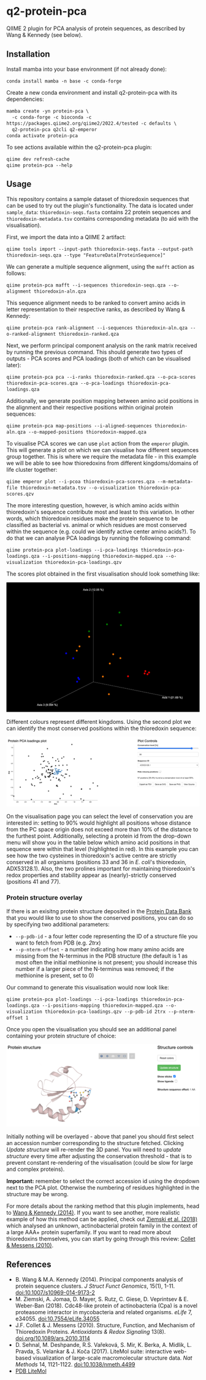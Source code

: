 # q2-protein-pca

QIIME 2 plugin for PCA analysis of protein sequences, as described by Wang & Kennedy (see below).

## Installation

Install mamba into your base environment (if not already done):
```shell
conda install mamba -n base -c conda-forge
```

Create a new conda environment and install q2-protein-pca with its dependencies:
```shell
mamba create -yn protein-pca \
  -c conda-forge -c bioconda -c https://packages.qiime2.org/qiime2/2022.4/tested -c defaults \
  q2-protein-pca q2cli q2-emperor
conda activate protein-pca
```

To see actions available within the q2-protein-pca plugin:
```shell
qiime dev refresh-cache
qiime protein-pca --help
```

## Usage

This repository contains a sample dataset of thioredoxin sequences that can be used to try out the plugin's functionality.
The data is located under `sample_data`: `thioredoxin-seqs.fasta` contains 22 protein sequences and `thioredoxin-metadata.tsv`
contains corresponding metadata (to aid with the visualisation).

First, we import the data into a QIIME 2 artifact:

```
qiime tools import --input-path thioredoxin-seqs.fasta --output-path thioredoxin-seqs.qza --type "FeatureData[ProteinSequence]"
```

We can generate a multiple sequence alignment, using the `mafft` action as follows:

```
qiime protein-pca mafft --i-sequences thioredoxin-seqs.qza --o-alignment thioredoxin-aln.qza
```

This sequence alignment needs to be ranked to convert amino acids in letter representation to their respective ranks, 
as described by Wang & Kennedy:

```
qiime protein-pca rank-alignment --i-sequences thioredoxin-aln.qza --o-ranked-alignment thioredoxin-ranked.qza
```

Next, we perform principal component analysis on the rank matrix received by running the previous command. This should generate 
two types of outputs - PCA scores and PCA loadings (both of which can be visualised later):

```
qiime protein-pca pca --i-ranks thioredoxin-ranked.qza --o-pca-scores thioredoxin-pca-scores.qza --o-pca-loadings thioredoxin-pca-loadings.qza
```

Additionally, we generate position mapping between amino acid positions in the alignment and their respective positions
within original protein sequences:

```
qiime protein-pca map-positions --i-aligned-sequences thioredoxin-aln.qza --o-mapped-positions thioredoxin-mapped.qza
```

To visualise PCA scores we can use `plot` action from the `emperor` plugin. This will generate a plot on which we can 
visualise how different sequences group together. This is where we require the metadata file - in this example we will
be able to see how thioredoxins from different kingdoms/domains of life cluster together:

```
qiime emperor plot --i-pcoa thioredoxin-pca-scores.qza --m-metadata-file thioredoxin-metadata.tsv --o-visualization thioredoxin-pca-scores.qzv
```

The more interesting question, however, is which amino acids within thioredoxin's sequence contribute most and least to this variation.
In other words, which thioredoxin residues make the protein sequence to be classified as bacterial vs. animal or which residues
are most conserved within the sequence (e.g. could we identify active center amino acids?). To do that we can analyse PCA
loadings by running the following command:

```
qiime protein-pca plot-loadings --i-pca-loadings thioredoxin-pca-loadings.qza --i-positions-mapping thioredoxin-mapped.qza --o-visualization thioredoxin-pca-loadings.qzv
```

The scores plot obtained in the first visualisation should look something like:

![PCA scores](sample_data/img/thioredoxin-pca-scores.png)

Different colours represent different kingdoms. Using
the second plot we can identify the most conserved positions within the thioredoxin sequence:

![PCA scores](sample_data/img/thioredoxin-pca-loadings.png)

On the visualisation page you can select the level of conservation you are interested in: setting to 90% would highlight all positions
whose distance from the PC space origin does not exceed more than 10% of the distance to the furthest point. Additionally, 
selecting a protein id from the drop-down menu will show you in the table below which amino acid positions in that sequence
were within that level (highlighted in red). In this example you can see how the two cysteines in thioredoxin's active centre 
are strictly conserved in all organisms (positions 33 and 36 in *E. coli*'s thioredoxin, ADX53128.1). Also, the two prolines 
important for maintaining thioredoxin's redox properties and stability appear as (nearly)-strictly conserved (positions 41 and 77).

### Protein structure overlay

If there is an exisitng protein structure deposited in the [Protein Data Bank](https://www.rcsb.org/) that you would like to use to show 
the conserved positions, you can do so by specifying two additional parameters: 
* `--p-pdb-id` - a four letter code representing the ID of a structure file you want to fetch from PDB (e.g. _2trx_) 
* `--p-nterm-offset` - a number indicating how many amino acids are missing from the N-terminus in the PDB structure (the default is 1
as most often the initial methionine is not present; you should increase this number if a larger piece of the N-terminus was removed; if
the methionine is present, set to 0)

Our command to generate this visualisation would now look like:

```
qiime protein-pca plot-loadings --i-pca-loadings thioredoxin-pca-loadings.qza --i-positions-mapping thioredoxin-mapped.qza --o-visualization thioredoxin-pca-loadings.qzv --p-pdb-id 2trx --p-nterm-offset 1
```

Once you open the visualisation you should see an additional panel containing your protein structure of choice:

![PCA scores](sample_data/img/thioredoxin-pca-structure.png)

Initially nothing will be overlayed - above that panel you should first select an accession number corresponding to the structure fetched.
Clicking _Update structure_ will re-render the 3D panel. You will need to _update structure_ every time after adjusting the conservation threshold -
 that is to prevent constant re-rendering of the visualisation (could be slow for large and complex proteins).
 
**Important:** remember to select the correct accession id using the dropdown next to the PCA plot. Otherwise the numbering of residues highlighted 
in the structure may be wrong. 

For more details about the ranking method that this plugin implements, head to [Wang & Kennedy (2014)](https://doi.org/10.1007/s10969-014-9173-2). If you want to see
another, more realistic example of how this method can be applied, check out [Ziemski et al. (2018)](https://doi.org/10.7554/eLife.34055) which analysed an unknown, actinobacterial
protein family in the context of a large AAA+ protein superfamily. If you want to read more about thioredoxins themselves, you can start by going through
this review: [Collet & Messens (2010)](https://doi.org/10.1089/ars.2010.3114).

## References
* B. Wang & M.A. Kennedy (2014). Principal components analysis of protein sequence clusters. *J Struct Funct Genomics*, 15(1), 1-11. [doi:10.1007/s10969-014-9173-2](https://doi.org/10.1007/s10969-014-9173-2)
* M. Ziemski, A. Jomaa, D. Mayer, S. Rutz, C. Giese, D. Veprintsev & E. Weber-Ban (2018). Cdc48-like protein of actinobacteria (Cpa) is a novel proteasome interactor in
mycobacteria and related organisms. *eLife* 7, e34055. [doi:10.7554/eLife.34055](https://doi.org/10.7554/eLife.34055)
* J.F. Collet & J. Messens (2010). Structure, Function, and Mechanism of Thioredoxin Proteins. *Antioxidants & Redox Signaling* 13(8). [doi.org/10.1089/ars.2010.3114](https://doi.org/10.1089/ars.2010.3114)
* D. Sehnal, M. Deshpande, R.S. Vařeková, S. Mir, K. Berka, A. Midlik, L. Pravda, S. Velankar & J. Koča (2017). LiteMol suite: interactive web-based visualization of large-scale macromolecular structure data. 
*Nat Methods* 14, 1121-1122. [doi:10.1038/nmeth.4499](https://doi.org/10.1038/nmeth.4499)
* [PDB LiteMol](https://github.com/PDBeurope/pdb-lite-mol) 